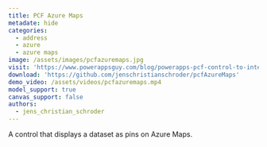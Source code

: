 ```yaml
---
title: PCF Azure Maps
metadate: hide
categories:
  - address
  - azure
  - azure maps
image: /assets/images/pcfazuremaps.jpg
visit: 'https://www.powerappsguy.com/blog/powerapps-pcf-control-to-integrate-azure-maps/'
download: 'https://github.com/jenschristianschroder/pcfAzureMaps'
demo_video: /assets/videos/pcfazuremaps.mp4
model_support: true
canvas_support: false
authors:
  - jens_christian_schroder
---
```


A control that displays a dataset as pins on Azure Maps.

